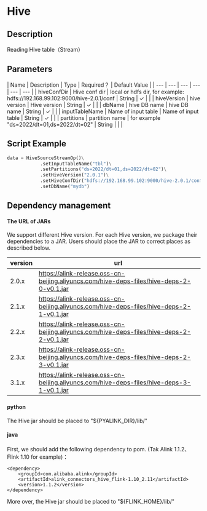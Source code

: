 # Hive

## Description
Reading Hive table（Stream）


## Parameters

<!-- This is the start of auto-generated parameter info -->
<!-- DO NOT EDIT THIS PART!!! -->
| Name | Description | Type | Required？ | Default Value |
| --- | --- | --- | --- | --- | --- |
| hiveConfDir | Hive conf dir | local or hdfs dir, for example: hdfs://192.168.99.102:9000/hive-2.0.1/conf | String | ✓ |  |
| hiveVersion | hive version | Hive version | String | ✓ |  |
| dbName | hive DB name | hive DB name | String | ✓ |  |
| inputTableName | Name of input table | Name of input table | String | ✓ |  |
| partitions | partition name | for example "ds=2022/dt=01,ds=2022/dt=02" | String |  |  |
<!-- This is the end of auto-generated parameter info -->


## Script Example
```python
data = HiveSourceStreamOp()\
            .setInputTableName("tbl")\
            .setPartitions("ds=2022/dt=01,ds=2022/dt=02")\
            .setHiveVersion("2.0.1")\
            .setHiveConfDir("hdfs://192.168.99.102:9000/hive-2.0.1/conf")\
            .setDbName("mydb")
```

## Dependency management

#### The URL of JARs

We support different Hive version. For each Hive version, we package their dependencies to a JAR.
Users should place the JAR to correct places as described below.

| version | url |
| ---- | ---- |
| 2.0.x | https://alink-release.oss-cn-beijing.aliyuncs.com/hive-deps-files/hive-deps-2-0-v0.1.jar |
| 2.1.x | https://alink-release.oss-cn-beijing.aliyuncs.com/hive-deps-files/hive-deps-2-1-v0.1.jar |
| 2.2.x | https://alink-release.oss-cn-beijing.aliyuncs.com/hive-deps-files/hive-deps-2-2-v0.1.jar |
| 2.3.x | https://alink-release.oss-cn-beijing.aliyuncs.com/hive-deps-files/hive-deps-2-3-v0.1.jar |
| 3.1.x | https://alink-release.oss-cn-beijing.aliyuncs.com/hive-deps-files/hive-deps-3-1-v0.1.jar |


#### python

The Hive jar should be placed to "${PYALINK_DIR}/lib/"


#### java

First, we should add the following dependency to pom. (Tak Alink 1.1.2、Flink 1.10 for example)：
```
<dependency>
    <groupId>com.alibaba.alink</groupId>
    <artifactId>alink_connectors_hive_flink-1.10_2.11</artifactId>
    <version>1.1.2</version>
</dependency>
```

More over, the Hive jar should be placed to  "${FLINK_HOME}/lib/"